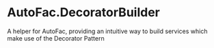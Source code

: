# AutoFac.DecoratorBuilder
A helper for AutoFac, providing an intuitive way to build services which make use of the Decorator Pattern
